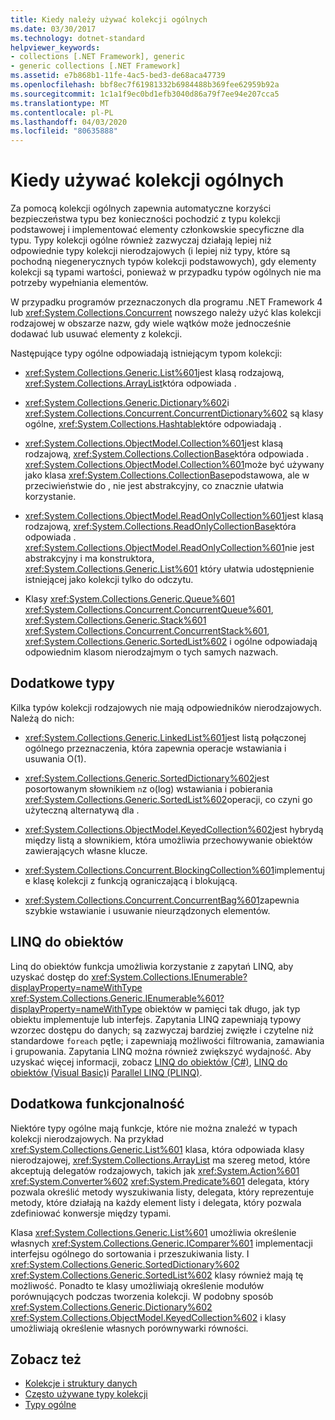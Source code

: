 ```yaml
---
title: Kiedy należy używać kolekcji ogólnych
ms.date: 03/30/2017
ms.technology: dotnet-standard
helpviewer_keywords:
- collections [.NET Framework], generic
- generic collections [.NET Framework]
ms.assetid: e7b868b1-11fe-4ac5-bed3-de68aca47739
ms.openlocfilehash: bbf8ec7f61981332b6984488b369fee62959b92a
ms.sourcegitcommit: 1c1a1f9ec0bd1efb3040d86a79f7ee94e207cca5
ms.translationtype: MT
ms.contentlocale: pl-PL
ms.lasthandoff: 04/03/2020
ms.locfileid: "80635888"
---
```

# <a name="when-to-use-generic-collections"></a>Kiedy używać kolekcji ogólnych

Za pomocą kolekcji ogólnych zapewnia automatyczne korzyści bezpieczeństwa typu bez konieczności pochodzić z typu kolekcji podstawowej i implementować elementy członkowskie specyficzne dla typu. Typy kolekcji ogólne również zazwyczaj działają lepiej niż odpowiednie typy kolekcji nierodzajowych (i lepiej niż typy, które są pochodną niegenerycznych typów kolekcji podstawowych), gdy elementy kolekcji są typami wartości, ponieważ w przypadku typów ogólnych nie ma potrzeby wypełniania elementów.  
  
 W przypadku programów przeznaczonych dla programu .NET Framework 4 lub <xref:System.Collections.Concurrent> nowszego należy użyć klas kolekcji rodzajowej w obszarze nazw, gdy wiele wątków może jednocześnie dodawać lub usuwać elementy z kolekcji.  
  
 Następujące typy ogólne odpowiadają istniejącym typom kolekcji:  
  
- <xref:System.Collections.Generic.List%601>jest klasą rodzajową, <xref:System.Collections.ArrayList>która odpowiada .  
  
- <xref:System.Collections.Generic.Dictionary%602>i <xref:System.Collections.Concurrent.ConcurrentDictionary%602> są klasy ogólne, <xref:System.Collections.Hashtable>które odpowiadają .  
  
- <xref:System.Collections.ObjectModel.Collection%601>jest klasą rodzajową, <xref:System.Collections.CollectionBase>która odpowiada . <xref:System.Collections.ObjectModel.Collection%601>może być używany jako klasa <xref:System.Collections.CollectionBase>podstawowa, ale w przeciwieństwie do , nie jest abstrakcyjny, co znacznie ułatwia korzystanie.  
  
- <xref:System.Collections.ObjectModel.ReadOnlyCollection%601>jest klasą rodzajową, <xref:System.Collections.ReadOnlyCollectionBase>która odpowiada . <xref:System.Collections.ObjectModel.ReadOnlyCollection%601>nie jest abstrakcyjny i ma konstruktora, <xref:System.Collections.Generic.List%601> który ułatwia udostępnienie istniejącej jako kolekcji tylko do odczytu.  
  
- Klasy <xref:System.Collections.Generic.Queue%601> <xref:System.Collections.Concurrent.ConcurrentQueue%601>, <xref:System.Collections.Generic.Stack%601> <xref:System.Collections.Concurrent.ConcurrentStack%601>, <xref:System.Collections.Generic.SortedList%602> i ogólne odpowiadają odpowiednim klasom nierodzajmym o tych samych nazwach.  
  
## <a name="additional-types"></a>Dodatkowe typy  
 Kilka typów kolekcji rodzajowych nie mają odpowiedników nierodzajowych. Należą do nich:  
  
- <xref:System.Collections.Generic.LinkedList%601>jest listą połączonej ogólnego przeznaczenia, która zapewnia operacje wstawiania i usuwania O(1).  
  
- <xref:System.Collections.Generic.SortedDictionary%602>jest posortowanym słownikiem `n`z o(log) wstawiania i pobierania <xref:System.Collections.Generic.SortedList%602>operacji, co czyni go użyteczną alternatywą dla .  
  
- <xref:System.Collections.ObjectModel.KeyedCollection%602>jest hybrydą między listą a słownikiem, która umożliwia przechowywanie obiektów zawierających własne klucze.  
  
- <xref:System.Collections.Concurrent.BlockingCollection%601>implementuje klasę kolekcji z funkcją ograniczającą i blokującą.  
  
- <xref:System.Collections.Concurrent.ConcurrentBag%601>zapewnia szybkie wstawianie i usuwanie nieurządzonych elementów.  
  
## <a name="linq-to-objects"></a>LINQ do obiektów  
 Linq do obiektów funkcja umożliwia korzystanie z zapytań LINQ, aby uzyskać dostęp do <xref:System.Collections.IEnumerable?displayProperty=nameWithType> <xref:System.Collections.Generic.IEnumerable%601?displayProperty=nameWithType> obiektów w pamięci tak długo, jak typ obiektu implementuje lub interfejs. Zapytania LINQ zapewniają typowy wzorzec dostępu do danych; są zazwyczaj bardziej zwięzłe i czytelne niż standardowe `foreach` pętle; i zapewniają możliwości filtrowania, zamawiania i grupowania. Zapytania LINQ można również zwiększyć wydajność. Aby uzyskać więcej informacji, zobacz [LINQ do obiektów (C#)](../../csharp/programming-guide/concepts/linq/linq-to-objects.md), [LINQ do obiektów (Visual Basic)](../../visual-basic/programming-guide/concepts/linq/linq-to-objects.md)i [Parallel LINQ (PLINQ)](../../../docs/standard/parallel-programming/introduction-to-plinq.md).  
  
## <a name="additional-functionality"></a>Dodatkowa funkcjonalność  
 Niektóre typy ogólne mają funkcje, które nie można znaleźć w typach kolekcji nierodzajowych. Na przykład <xref:System.Collections.Generic.List%601> klasa, która odpowiada klasy nierodzajowej, <xref:System.Collections.ArrayList> ma szereg metod, które akceptują delegatów rodzajowych, takich jak <xref:System.Action%601> <xref:System.Converter%602> <xref:System.Predicate%601> delegata, który pozwala określić metody wyszukiwania listy, delegata, który reprezentuje metody, które działają na każdy element listy i delegata, który pozwala zdefiniować konwersje między typami.  
  
 Klasa <xref:System.Collections.Generic.List%601> umożliwia określenie własnych <xref:System.Collections.Generic.IComparer%601> implementacji interfejsu ogólnego do sortowania i przeszukiwania listy. I <xref:System.Collections.Generic.SortedDictionary%602> <xref:System.Collections.Generic.SortedList%602> klasy również mają tę możliwość. Ponadto te klasy umożliwiają określenie modułów porównujących podczas tworzenia kolekcji. W podobny sposób <xref:System.Collections.Generic.Dictionary%602> <xref:System.Collections.ObjectModel.KeyedCollection%602> i klasy umożliwiają określenie własnych porównywarki równości.  
  
## <a name="see-also"></a>Zobacz też

- [Kolekcje i struktury danych](../../../docs/standard/collections/index.md)
- [Często używane typy kolekcji](../../../docs/standard/collections/commonly-used-collection-types.md)
- [Typy ogólne](../../../docs/standard/generics/index.md)
